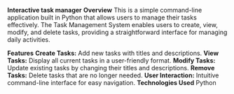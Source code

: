 **Interactive task manager**
**Overview**
This is a simple command-line application built in Python that allows users to manage their tasks effectively. The Task Management System enables users to create, view, modify, and delete tasks, providing a straightforward interface for managing daily activities.

**Features**
**Create Tasks:** Add new tasks with titles and descriptions.
**View Tasks:** Display all current tasks in a user-friendly format.
**Modify Tasks:** Update existing tasks by changing their titles and descriptions.
**Remove Tasks:** Delete tasks that are no longer needed.
**User Interaction:** Intuitive command-line interface for easy navigation.
**Technologies Used**
Python
